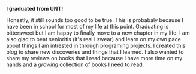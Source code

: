
**I graduated from UNT!**

Honestly, it still sounds too good to be true. This is probabaly because I have been in school for most of my life at this point. Graduating is bittersweet but I am happy to finally move to a new chapter in my life. I am also glad to beat senioritis (it's real I swear) and learn on my own pace about things I am intrested in through programing projects. I created this blog to share new discoveries and things that I learned. I also wanted to share my reviews on books that I read because I have more time on my hands and a *growing* collection of books I need to read. 

